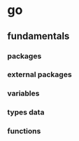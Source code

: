 # go

## fundamentals

### packages
### external packages
### variables
### types data
### functions